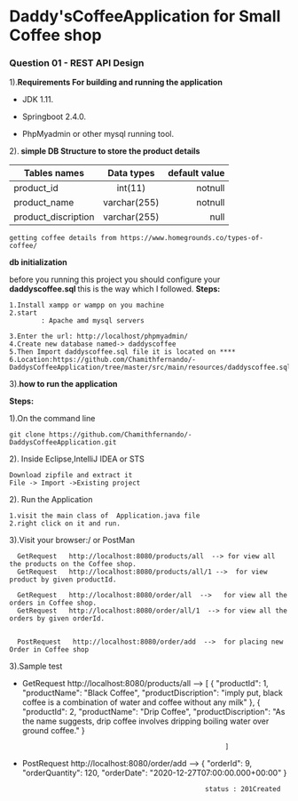 # Daddy'sCoffeeApplication for Small Coffee shop 

<h3>Question 01 - REST API Design</h3>


1).<b>Requirements For building and running the application</b>


* JDK 1.11.
- Springboot 2.4.0.
+ PhpMyadmin or other mysql running tool.

2).<b> simple DB Structure to store the product details</b>

| Tables names        | Data types    | default value |
| ------------------- |:-------------:| -------------:|
| product_id          | int(11)       | notnull       |
| product_name        | varchar(255)  | notnull       |
| product_discription | varchar(255)  | null          |

    getting coffee details from https://www.homegrounds.co/types-of-coffee/

<b> db initialization </b>

before you running this project you should configure your <b> daddyscoffee.sql </b> this is the way which I followed.
<b>Steps:</b>

    1.Install xampp or wampp on you machine 
    2.start 
            : Apache amd mysql servers

    3.Enter the url: http://localhost/phpmyadmin/
    4.Create new database named-> daddyscoffee
    5.Then Import daddyscoffee.sql file it is located on ****
    6.Location:https://github.com/Chamithfernando/-DaddysCoffeeApplication/tree/master/src/main/resources/daddyscoffee.sql

3).<b>how to run the application</b>

<b>Steps:</b>

1).On the command line

    git clone https://github.com/Chamithfernando/-DaddysCoffeeApplication.git

2). Inside Eclipse,IntelliJ IDEA or STS
    
    Download zipfile and extract it
    File -> Import ->Existing project
    
2). Run the Application

    1.visit the main class of  Application.java file  
    2.right click on it and run.
    
    
3).Visit your browser:/  or PostMan

      GetRequest   http://localhost:8080/products/all  --> for view all the products on the Coffee shop.
      GetRequest   http://localhost:8080/products/all/1 -->  for view product by given productId.

      GetRequest   http://localhost:8080/order/all  -->   for view all the orders in Coffee shop.
      GetRequest   http://localhost:8080/order/all/1  --> for view all the orders by given orderId.


      PostRequest   http://localhost:8080/order/add  -->  for placing new Order in Coffee shop
      
3).Sample test

* GetRequest   http://localhost:8080/products/all  --> [
                                                            {
                                                                "productId": 1,
                                                                "productName": "Black Coffee",
                                                                "productDiscription": "imply put, black coffee is a combination of water and coffee without any milk"
                                                            },
                                                            {
                                                                "productId": 2,
                                                                "productName": "Drip Coffee",
                                                                "productDiscription": "As the name suggests, drip coffee involves dripping boiling water over ground coffee."
                                                            }

                                                         ]
                                   

* PostRequest   http://localhost:8080/order/add  -->  {
                                                        "orderId": 9,
                                                        "orderQuantity": 120,
                                                        "orderDate": "2020-12-27T07:00:00.000+00:00"
                                                    }
                                                    
                                                    status : 201Created

